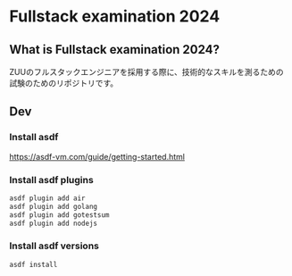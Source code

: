 # Fullstack examination 2024

## What is Fullstack examination 2024?

ZUUのフルスタックエンジニアを採用する際に、技術的なスキルを測るための試験のためのリポジトリです。

## Dev

### Install asdf

https://asdf-vm.com/guide/getting-started.html

### Install asdf plugins

```bash
asdf plugin add air
asdf plugin add golang
asdf plugin add gotestsum
asdf plugin add nodejs
```

### Install asdf versions

```bash
asdf install
```
